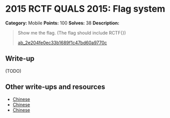 # 2015 RCTF QUALS 2015: Flag system

**Category:** Mobile
**Points:** 100
**Solves:** 38
**Description:**

> Show me the flag. (The flag should include RCTF{})
> 
> 
> [ab_2e204fe0ec33b1689f1c47bd60a9770c](./ab_2e204fe0ec33b1689f1c47bd60a9770c)


## Write-up

(TODO)

## Other write-ups and resources

* [Chinese](http://www.purpleroc.com/md/RCTF-WriteUp.html)
* [Chinese](http://bobao.360.cn/ctf/learning/155.html)
* [Chinese](http://drops.wooyun.org/mobile/10557)
